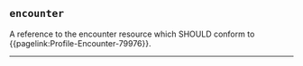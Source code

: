 ## `encounter`

A reference to the encounter resource which SHOULD conform to {{pagelink:Profile-Encounter-79976}}.

---
